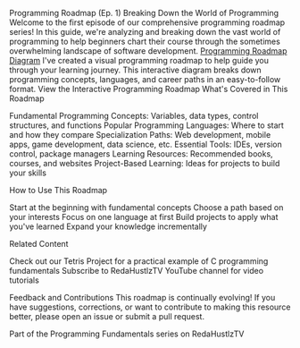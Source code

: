 Programming Roadmap (Ep. 1)
Breaking Down the World of Programming
Welcome to the first episode of our comprehensive programming roadmap series! In this guide, we're analyzing and breaking down the vast world of programming to help beginners chart their course through the sometimes overwhelming landscape of software development.
[Programming Roadmap Diagram](https://lucid.app/lucidspark/acd1643f-85d4-4539-b08f-c67093a348c4/edit?viewport_loc=-5274%2C-2384%2C15690%2C8271%2C0_0&invitationId=inv_311ea817-4066-471a-a816-209cba6e928c)
I've created a visual programming roadmap to help guide you through your learning journey. This interactive diagram breaks down programming concepts, languages, and career paths in an easy-to-follow format.
View the Interactive Programming Roadmap
What's Covered in This Roadmap

Fundamental Programming Concepts: Variables, data types, control structures, and functions
Popular Programming Languages: Where to start and how they compare
Specialization Paths: Web development, mobile apps, game development, data science, etc.
Essential Tools: IDEs, version control, package managers
Learning Resources: Recommended books, courses, and websites
Project-Based Learning: Ideas for projects to build your skills

How to Use This Roadmap

Start at the beginning with fundamental concepts
Choose a path based on your interests
Focus on one language at first
Build projects to apply what you've learned
Expand your knowledge incrementally

Related Content

Check out our Tetris Project for a practical example of C programming fundamentals
Subscribe to RedaHustlzTV YouTube channel for video tutorials

Feedback and Contributions
This roadmap is continually evolving! If you have suggestions, corrections, or want to contribute to making this resource better, please open an issue or submit a pull request.

Part of the Programming Fundamentals series on RedaHustlzTV
